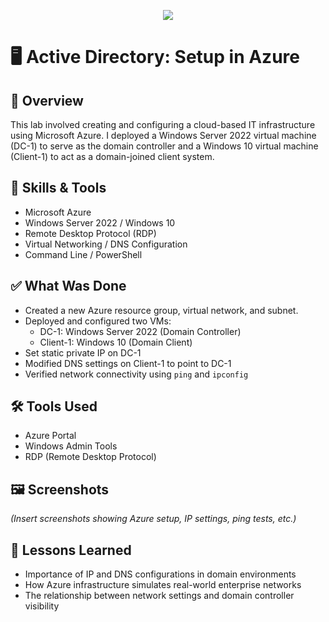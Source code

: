 

<p align="center">
<img src="https://github.com/user-attachments/assets/a680558c-5f33-4c36-86ca-aa141706d0cb" 
</p>


# 🖥️ Active Directory: Setup in Azure

## 📌 Overview
This lab involved creating and configuring a cloud-based IT infrastructure using Microsoft Azure. I deployed a Windows Server 2022 virtual machine (DC-1) to serve as the domain controller and a Windows 10 virtual machine (Client-1) to act as a domain-joined client system.

## 🧰 Skills & Tools
- Microsoft Azure  
- Windows Server 2022 / Windows 10  
- Remote Desktop Protocol (RDP)  
- Virtual Networking / DNS Configuration  
- Command Line / PowerShell  

## ✅ What Was Done
- Created a new Azure resource group, virtual network, and subnet.
- Deployed and configured two VMs:
  - DC-1: Windows Server 2022 (Domain Controller)
  - Client-1: Windows 10 (Domain Client)
- Set static private IP on DC-1
- Modified DNS settings on Client-1 to point to DC-1
- Verified network connectivity using `ping` and `ipconfig`

## 🛠️ Tools Used
- Azure Portal  
- Windows Admin Tools  
- RDP (Remote Desktop Protocol)

## 🖼️ Screenshots  
*(Insert screenshots showing Azure setup, IP settings, ping tests, etc.)*

## 📘 Lessons Learned
- Importance of IP and DNS configurations in domain environments
- How Azure infrastructure simulates real-world enterprise networks
- The relationship between network settings and domain controller visibility
